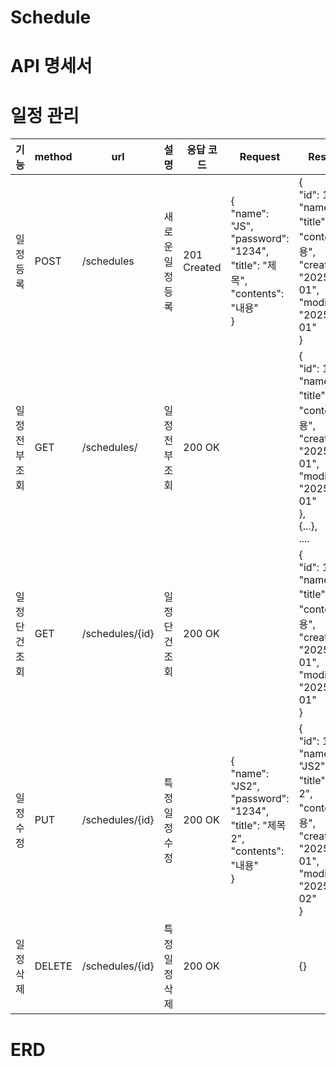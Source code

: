 # Schedule
# API 명세서
# 일정 관리
| 기능       | method | url                     | 설명             | 응답 코드       | Request                                                                                     | Response                                                                                                                                                         |
|----------|--------|-------------------------|----------------|-------------|---------------------------------------------------------------------------------------------|------------------------------------------------------------------------------------------------------------------------------------------------------------------|
| 일정 등록    | POST   | /schedules              | 새로운 일정 등록      | 201 Created | {<br/>"name": "JS",<br/>"password": "1234",<br/>"title": "제목",<br/>"contents": "내용"<br/>}   | {<br/>"id": 1,<br/>"name": "JS",<br/>"title": "제목",<br/>"contents":"내용",<br/>"createdAt": "2025-08-01",<br/>"modifiedAt": "2025-08-01"<br/>}                     |
| 일정 전부 조회 | GET    | /schedules/             | 일정 전부 조회       | 200 OK      |                                                                                             | {<br/>"id": 1,<br/>"name": "JS",<br/>"title": "제목",<br/>"contents":"내용",<br/>"createdAt": "2025-08-01",<br/>"modifiedAt": "2025-08-01"<br/>},<br/>{...},<br>.... |
| 일정 단건 조회 | GET    | /schedules/{id}         | 일정 단건 조회       | 200 OK      |                                                                                             | {<br/>"id": 1,<br/>"name": "JS",<br/>"title": "제목",<br/>"contents":"내용",<br/>"createdAt": "2025-08-01",<br/>"modifiedAt": "2025-08-01"<br/>}                     |
| 일정 수정    | PUT    | /schedules/{id}         | 특정 일정 수정     | 200 OK      | {<br/>"name": "JS2",<br/>"password": "1234",<br/>"title": "제목2",<br/>"contents": "내용"<br/>} | {<br/>"id": 1,<br/>"name": "JS2",<br/>"title": "제목2",<br/>"contents":"내용",<br/>"createdAt": "2025-08-01",<br/>"modifiedAt": "2025-08-02"<br/>}                   |
| 일정 삭제    | DELETE | /schedules/{id}         | 특정 일정 삭제     | 200 OK      |                                                                                             | {}                                                                                                                                    |

# ERD
